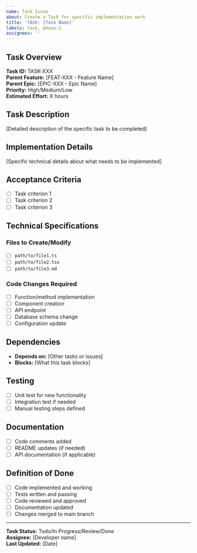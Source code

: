 ```yaml
---
name: Task Issue
about: Create a Task for specific implementation work
title: 'TASK: [Task Name]'
labels: task, phase-2
assignees: ''
---
```


## Task Overview

**Task ID:** TASK-XXX  
**Parent Feature:** [FEAT-XXX - Feature Name]  
**Parent Epic:** [EPIC-XXX - Epic Name]  
**Priority:** High/Medium/Low  
**Estimated Effort:** X hours  

## Task Description
[Detailed description of the specific task to be completed]

## Implementation Details
[Specific technical details about what needs to be implemented]

## Acceptance Criteria
- [ ] Task criterion 1
- [ ] Task criterion 2
- [ ] Task criterion 3

## Technical Specifications
### Files to Create/Modify
- [ ] `path/to/file1.ts`
- [ ] `path/to/file2.tsx`
- [ ] `path/to/file3.md`

### Code Changes Required
- [ ] Function/method implementation
- [ ] Component creation
- [ ] API endpoint
- [ ] Database schema change
- [ ] Configuration update

## Dependencies
- **Depends on:** [Other tasks or issues]
- **Blocks:** [What this task blocks]

## Testing
- [ ] Unit test for new functionality
- [ ] Integration test if needed
- [ ] Manual testing steps defined

## Documentation
- [ ] Code comments added
- [ ] README updates (if needed)
- [ ] API documentation (if applicable)

## Definition of Done
- [ ] Code implemented and working
- [ ] Tests written and passing
- [ ] Code reviewed and approved
- [ ] Documentation updated
- [ ] Changes merged to main branch

---

**Task Status:** Todo/In Progress/Review/Done  
**Assignee:** [Developer name]  
**Last Updated:** [Date]
